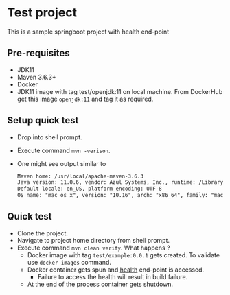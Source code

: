# Test project

This is a sample springboot project with health end-point

## Pre-requisites

+ JDK11
+ Maven 3.6.3+
+ Docker
+ JDK11 image with tag test/openjdk:11 on local machine. From DockerHub get this image ```openjdk:11``` and tag it as required.

## Setup quick test

+ Drop into shell prompt.
+ Execute command ```mvn -verison```.
+ One might see output similar to

    ```Apache Maven 3.6.3 (cecedd343002696d0abb50b32b541b8a6ba2883f)
    Maven home: /usr/local/apache-maven-3.6.3
    Java version: 11.0.6, vendor: Azul Systems, Inc., runtime: /Library/Java/JavaVirtualMachines/zulu-11.jdk/Contents/Home
    Default locale: en_US, platform encoding: UTF-8
    OS name: "mac os x", version: "10.16", arch: "x86_64", family: "mac"
    ```
## Quick test

+ Clone the project.
+ Navigate to project home directory from shell prompt.
+ Execute command ```mvn clean verify```. What happens ?
   * Docker image with tag ```test/example:0.0.1``` gets created. To validate use ```docker images``` command.
   * Docker container gets spun and [health](http://localhost:8080/actuator/health) end-point is accessed. 
        * Failure to access the health will result in build failure.
   * At the end of the process container gets shutdown.



